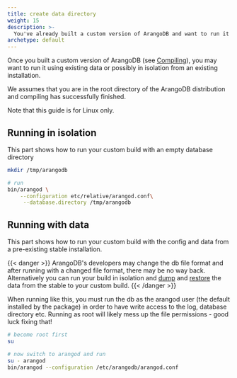 ```yaml
---
title: create data directory
weight: 15
description: >-
  You've already built a custom version of ArangoDB and want to run it
archetype: default
---
```

Once you built a custom version of ArangoDB (see
[Compiling](_index.md)), you may want to run it using
existing data or possibly in isolation from an existing installation.

We assumes that you are in the root directory of the ArangoDB distribution
and compiling has successfully finished.

Note that this guide is for Linux only.

## Running in isolation

This part shows how to run your custom build with an empty database directory

```bash
mkdir /tmp/arangodb

# run
bin/arangod \
    --configuration etc/relative/arangod.conf\
     --database.directory /tmp/arangodb
```

## Running with data

This part shows how to run your custom build with the config and data from a pre-existing stable installation.

{{< danger >}}
ArangoDB's developers may change the db file format and after running with a
changed file format, there may be no way back. Alternatively you can run your
build in isolation and [dump](../../../components/tools/arangodump/_index.md) and
[restore](../../../components/tools/arangorestore/_index.md) the data from the
stable to your custom build.
{{< /danger >}}

When running like this, you must run the db as the arangod user (the default
installed by the package) in order to have write access to the log, database
directory etc. Running as root will likely mess up the file permissions - good
luck fixing that!

```bash
# become root first
su

# now switch to arangod and run
su - arangod
bin/arangod --configuration /etc/arangodb/arangod.conf
```
